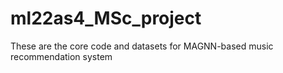 # ml22as4_MSc_project
These are the core code and datasets for MAGNN-based music recommendation system
